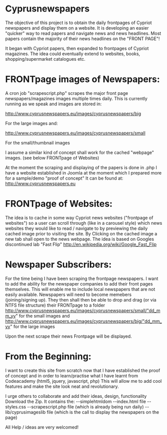 Cyprusnewspapers
================
The objective of this project is to obtain the daily frontpages of Cypriot newspapers and display them on a website. It is developing an easier "quicker" way to read papers and navigate news and news headlines. Most papers contain the majority of their news headlines on the "FRONT PAGE"!

It began with Cypriot papers, then expanded to frontpages of Cypriot magazines. The idea could eventually extend to websites, books, shopping/supermarket catalogues etc.

FRONTpage images of Newspapers:
===============================
A cron job "scrapescript.php" scrapes the major front page newspapers/magazines images multiple times daily.
This is currently running as we speak and images are stored in:

http://www.cyprusnewspapers.eu/images/cyprusnewspapers/big

For the large images and:

http://www.cyprusnewspapers.eu/images/cyprusnewspapers/small

For the small/thumbnail images

I assume a similar kind of concept shall work for the cached "webpage" images. (see below FRONTpage of Websites)

At the moment the scraping and displaying of the papers is done in .php
I have a website established in Joomla at the moment which I prepared more for a sample/demo "proof of concept" 
It can be found at: 
http://www.cyprusnewspapers.eu

FRONTpage of Websites:
======================
The idea is to cache in some way Cypriot news websites ("frontpage of websites") so a user can scroll through (like in a carousel style) which news websites they would like to read / navigate to by previewing the daily cached image prior to visiting the site. By Clicking on the cached image a new tab shall open to the news webpage. The idea is based on Googles discontinued lab "Fast Flip" http://en.wikipedia.org/wiki/Google_Fast_Flip

Newspaper Subscribers:
=======================
For the time being I have been scraping the frontpage newspapers. I want to add the ability for the newspaper companies to add their front pages themselves. This will enable me to include local newspapers that are not easily available.
Newspapers will need to become memebers (joining/signing up). They then shall then be able to drop and drag (or via NTFS file structure) their FRONTpage to a folder 
http://www.cyprusnewspapers.eu/images/cyprusnewspapers/small/"dd_mm_yy"  for the small images and
http://www.cyprusnewspapers.eu/images/cyprusnewspapers/big/"dd_mm_yy"    for the large images
 
Upon the next scrape their news Frontpage will be displayed.

From the Beginning:
===================
I want to create this site from scratch now that I have established the proof of concept and in order to learn/practise what I have learnt from Codeacademy (html5, jquery, javascript, php) This will allow me to add cool features and make the site look neat and revolutionary. 

I urge others to collaborate and add their ideas, design, functionality 
Download the Zip. It contains the:
--simplehtmldom
--index.html file
--styles.css
--scrapescript.php file (which is already being run daily)
--lib/cyprusimageslib file (which is the call to display the newspapers on the page)

All Help / ideas are  very welcomed!

